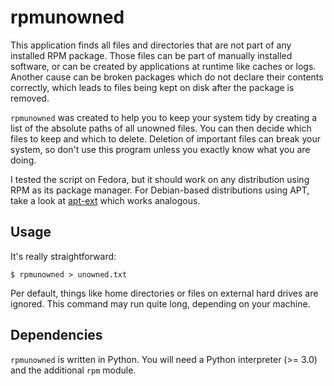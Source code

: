# rpmunowned

This application finds all files and directories that are not part of any installed RPM package. Those files can be part of manually installed software, or can be created by applications at runtime like caches or logs. Another cause can be broken packages which do not declare their contents correctly, which leads to files being kept on disk after the package is removed.

`rpmunowned` was created to help you to keep your system tidy by creating a list of the absolute paths of all unowned files. You can then decide which files to keep and which to delete. Deletion of important files can break your system, so don't use this program unless you exactly know what you are doing.

I tested the script on Fedora, but it should work on any distribution using RPM as its package manager. For Debian-based distributions using APT, take a look at [apt-ext](https://github.com/davidhaller/apt-ext#unmanged) which works analogous.

## Usage

It's really straightforward:

    $ rpmunowned > unowned.txt

Per default, things like home directories or files on external hard drives are ignored. This command may run quite long, depending on your machine.

## Dependencies

`rpmunowned` is written in Python. You will need a Python interpreter (>= 3.0) and the additional `rpm` module.
